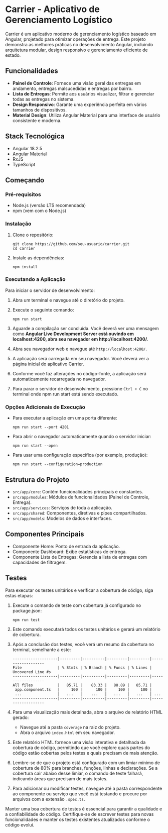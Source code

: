 # Carrier - Aplicativo de Gerenciamento Logístico

Carrier é um aplicativo moderno de gerenciamento logístico baseado em Angular, projetado para otimizar operações de entrega. Este projeto demonstra as melhores práticas no desenvolvimento Angular, incluindo arquitetura modular, design responsivo e gerenciamento eficiente de estado.

## Funcionalidades

- **Painel de Controle**: Fornece uma visão geral das entregas em andamento, entregas malsucedidas e entregas por bairro.
- **Lista de Entregas**: Permite aos usuários visualizar, filtrar e gerenciar todas as entregas no sistema.
- **Design Responsivo**: Garante uma experiência perfeita em vários tamanhos de dispositivos.
- **Material Design**: Utiliza Angular Material para uma interface de usuário consistente e moderna.

## Stack Tecnológica

- Angular 18.2.5
- Angular Material
- RxJS
- TypeScript

## Começando

### Pré-requisitos

- Node.js (versão LTS recomendada)
- npm (vem com o Node.js)

### Instalação

1. Clone o repositório:
   ```
   git clone https://github.com/seu-usuario/carrier.git
   cd carrier
   ```

2. Instale as dependências:
   ```
   npm install
   ```

### Executando a Aplicação

Para iniciar o servidor de desenvolvimento:

1. Abra um terminal e navegue até o diretório do projeto.

2. Execute o seguinte comando:
   ```
   npm run start
   ```

3. Aguarde a compilação ser concluída. Você deverá ver uma mensagem como **Angular Live Development Server está ouvindo em localhost:4200, abra seu navegador em http://localhost:4200/**.

4. Abra seu navegador web e navegue até `http://localhost:4200/`.

5. A aplicação será carregada em seu navegador. Você deverá ver a página inicial do aplicativo Carrier.

6. Conforme você faz alterações no código-fonte, a aplicação será automaticamente recarregada no navegador.

7. Para parar o servidor de desenvolvimento, pressione `Ctrl + C` no terminal onde npm run start está sendo executado.

### Opções Adicionais de Execução

- Para executar a aplicação em uma porta diferente:
  ```
  npm run start --port 4201
  ```

- Para abrir o navegador automaticamente quando o servidor iniciar:
  ```
  npm run start --open
  ```

- Para usar uma configuração específica (por exemplo, produção):
  ```
  npm run start --configuration=production
  ```

## Estrutura do Projeto

- `src/app/core`: Contém funcionalidades principais e constantes.
- `src/app/modules`: Módulos de funcionalidades (Painel de Controle, Entrega).
- `src/app/services`: Serviços de toda a aplicação.
- `src/app/shared`: Componentes, diretivas e pipes compartilhados.
- `src/app/models`: Modelos de dados e interfaces.

## Componentes Principais

- Componente Home: Ponto de entrada da aplicação.
- Componente Dashboard: Exibe estatísticas de entrega.
- Componente Lista de Entregas: Gerencia a lista de entregas com capacidades de filtragem.

## Testes

Para executar os testes unitários e verificar a cobertura de código, siga estas etapas:

1. Execute o comando de teste com cobertura já configurado no package.json:
   ```
   npm run test
   ```

2. Este comando executará todos os testes unitários e gerará um relatório de cobertura.

3. Após a conclusão dos testes, você verá um resumo da cobertura no terminal, semelhante a este:
   ```
   --------------------|---------|----------|---------|---------|-------------------
   File                | % Stmts | % Branch | % Funcs | % Lines | Uncovered Line #s 
   --------------------|---------|----------|---------|---------|-------------------
   All files           |   85.71 |    83.33 |   88.89 |   85.71 |                   
    app.component.ts   |     100 |      100 |     100 |     100 |                   
    ...                |   ...   |    ...   |   ...   |   ...   | ...
   --------------------|---------|----------|---------|---------|-------------------
   ```

4. Para uma visualização mais detalhada, abra o arquivo de relatório HTML gerado:
   - Navegue até a pasta `coverage` na raiz do projeto.
   - Abra o arquivo `index.html` em seu navegador.

5. Este relatório HTML fornece uma visão interativa e detalhada da cobertura de código, permitindo que você explore quais partes do código estão cobertas pelos testes e quais precisam de mais atenção.

6. Lembre-se de que o projeto está configurado com um limiar mínimo de cobertura de 80% para branches, funções, linhas e declarações. Se a cobertura cair abaixo desse limiar, o comando de teste falhará, indicando áreas que precisam de mais testes.

7. Para adicionar ou modificar testes, navegue até a pasta correspondente ao componente ou serviço que você está testando e procure por arquivos com a extensão `.spec.ts`.

Manter uma boa cobertura de testes é essencial para garantir a qualidade e a confiabilidade do código. Certifique-se de escrever testes para novas funcionalidades e manter os testes existentes atualizados conforme o código evolui.

